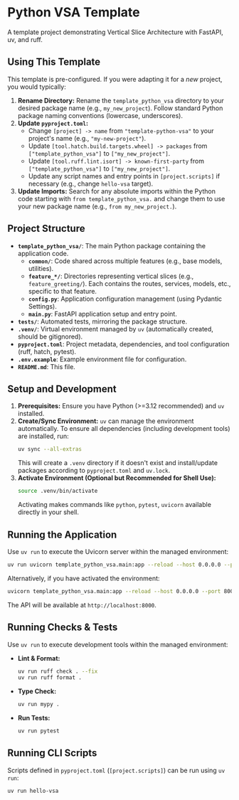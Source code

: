 # Python VSA Template

A template project demonstrating Vertical Slice Architecture with FastAPI, uv, and ruff.

## Using This Template

This template is pre-configured. If you were adapting it for a _new_ project, you would typically:

1.  **Rename Directory:** Rename the `template_python_vsa` directory to your desired package name (e.g., `my_new_project`). Follow standard Python package naming conventions (lowercase, underscores).
2.  **Update `pyproject.toml`:**
    - Change `[project] -> name` from `"template-python-vsa"` to your project's name (e.g., `"my-new-project"`).
    - Update `[tool.hatch.build.targets.wheel] -> packages` from `["template_python_vsa"]` to `["my_new_project"]`.
    - Update `[tool.ruff.lint.isort] -> known-first-party` from `["template_python_vsa"]` to `["my_new_project"]`.
    - Update any script names and entry points in `[project.scripts]` if necessary (e.g., change `hello-vsa` target).
3.  **Update Imports:** Search for any absolute imports within the Python code starting with `from template_python_vsa.` and change them to use your new package name (e.g., `from my_new_project.`).

## Project Structure

- **`template_python_vsa/`**: The main Python package containing the application code.
  - **`common/`**: Code shared across multiple features (e.g., base models, utilities).
  - **`feature_*/`**: Directories representing vertical slices (e.g., `feature_greeting/`). Each contains the routes, services, models, etc., specific to that feature.
  - **`config.py`**: Application configuration management (using Pydantic Settings).
  - **`main.py`**: FastAPI application setup and entry point.
- **`tests/`**: Automated tests, mirroring the package structure.
- **`.venv/`**: Virtual environment managed by `uv` (automatically created, should be gitignored).
- **`pyproject.toml`**: Project metadata, dependencies, and tool configuration (ruff, hatch, pytest).
- **`.env.example`**: Example environment file for configuration.
- **`README.md`**: This file.

## Setup and Development

1.  **Prerequisites:** Ensure you have Python (>=3.12 recommended) and `uv` installed.
2.  **Create/Sync Environment:** `uv` can manage the environment automatically. To ensure all dependencies (including development tools) are installed, run:
    ```bash
    uv sync --all-extras
    ```
    This will create a `.venv` directory if it doesn't exist and install/update packages according to `pyproject.toml` and `uv.lock`.
3.  **Activate Environment (Optional but Recommended for Shell Use):**
    ```bash
    source .venv/bin/activate
    ```
    Activating makes commands like `python`, `pytest`, `uvicorn` available directly in your shell.

## Running the Application

Use `uv run` to execute the Uvicorn server within the managed environment:

```bash
uv run uvicorn template_python_vsa.main:app --reload --host 0.0.0.0 --port 8000
```

Alternatively, if you have activated the environment:

```bash
uvicorn template_python_vsa.main:app --reload --host 0.0.0.0 --port 8000
```

The API will be available at `http://localhost:8000`.

## Running Checks & Tests

Use `uv run` to execute development tools within the managed environment:

- **Lint & Format:**
  ```bash
  uv run ruff check . --fix
  uv run ruff format .
  ```
- **Type Check:**
  ```bash
  uv run mypy .
  ```
- **Run Tests:**
  ```bash
  uv run pytest
  ```

## Running CLI Scripts

Scripts defined in `pyproject.toml` (`[project.scripts]`) can be run using `uv run`:

```bash
uv run hello-vsa
```
